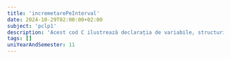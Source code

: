 ```yaml
---
title: 'incremetarePeInterval'
date: 2024-10-29T02:00:00+02:00
subject: 'pclp1'
description: 'Acest cod C ilustrează declarația de variabile, structuri repetitive (`for`) pentru iterații ascendente și descendente, precum și afișarea formatată a datelor în consolă, evidențiind controlul fluxului programului.'
tags: []
uniYearAndSemester: 11
---
```


